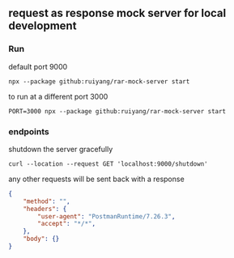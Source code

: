## request as response mock server for local development

### Run

default port 9000
```shell
npx --package github:ruiyang/rar-mock-server start
```

to run at a different port 3000
```shell
PORT=3000 npx --package github:ruiyang/rar-mock-server start
```

### endpoints

shutdown the server gracefully
```shell
curl --location --request GET 'localhost:9000/shutdown'
```

any other requests will be sent back with a response
```json
{
    "method": "",
    "headers": {
        "user-agent": "PostmanRuntime/7.26.3",
        "accept": "*/*",
    },
    "body": {}
}
```
